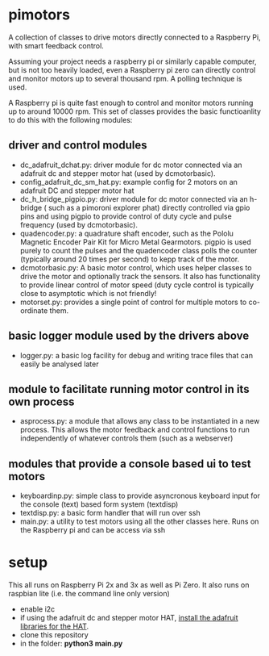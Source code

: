 # pimotors
A collection of classes to drive motors directly connected to a Raspberry Pi, with smart feedback control.

Assuming your project needs a raspberry pi or similarly capable computer, but is not too heavily loaded, even a Raspberry pi zero can directly control and monitor motors up to several thousand rpm. A polling technique is used.

A Raspberry pi is quite fast enough to control and monitor motors running up to around 10000 rpm. This set of classes provides the basic functioanlity to do this with the following modules:
## driver and control modules
* dc_adafruit_dchat.py: driver module for dc motor connected via an adafruit dc and stepper motor hat (used by dcmotorbasic).
* config_adafruit_dc_sm_hat.py: example config for 2 motors on an adafruit DC and stepper motor hat
* dc_h_bridge_pigpio.py: driver module for dc motor connected via an h-bridge ( such as a pimoroni explorer phat) directly controlled via gpio pins and using pigpio to provide control of duty cycle and pulse frequency (used by dcmotorbasic). 
* quadencoder.py: a quadrature shaft encoder, such as the Pololu Magnetic Encoder Pair Kit for Micro Metal Gearmotors. pigpio is used purely to count the pulses and the quadencoder class polls the counter (typically around 20 times per second) to kepp track of the motor.
* dcmotorbasic.py: A basic motor control, which uses helper classes to drive the motor and optionally track the sensors. It also has functionality to provide linear control of motor speed (duty cycle control is typically close to asymptotic which is not friendly!
* motorset.py: provides a single point of control for multiple motors to co-ordinate them.
## basic logger module used by the drivers above
* logger.py: a basic log facility for debug and writing trace files that can easily be analysed later
## module to facilitate running motor control in its own process
* asprocess.py: a module that allows any class to be instantiated in a new process. This allows the motor feedback and control functions to run independently of whatever controls them (such as a webserver)
## modules that provide a console based ui to test motors
* keyboardinp.py: simple class to provide asyncronous keyboard input for the console (text) based form system (textdisp)
* textdisp.py: a basic form handler that will run over ssh 
* main.py: a utility to test motors using all the other classes here. Runs on the Raspberry pi and can be access via ssh
# setup
This all runs on Raspberry Pi 2x and 3x as well as Pi Zero. It also runs on raspbian lite (i.e. the command line only version)

* enable i2c
* if using the adafruit dc and stepper motor HAT, [install the adafruit libraries for the HAT](https://learn.adafruit.com/adafruit-dc-and-stepper-motor-hat-for-raspberry-pi/installing-software).
* clone this repository
* in the folder: **python3 main.py**
